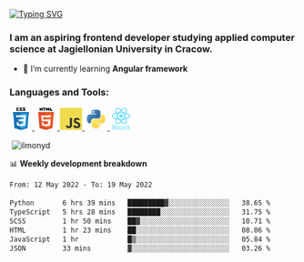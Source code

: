 [![Typing SVG](https://readme-typing-svg.herokuapp.com?color=%23e07a5f&size=40&center=false&vCenter=true&multiline=true&width=900&height=70&lines=Hi%2C+my+name+is+Oleg)](https://git.io/typing-svg)

<h3>
  I am an aspiring frontend developer studying applied computer science at Jagiellonian University in Cracow.</h3>

- 🌱 I’m currently learning **Angular framework**

<p align="left">
</p>


<h3 align="left">Languages and Tools:</h3>
<p align="left"> <a href="https://www.w3schools.com/css/" target="_blank" rel="noreferrer"> <img src="https://raw.githubusercontent.com/devicons/devicon/master/icons/css3/css3-original-wordmark.svg" alt="css3" width="40" height="40"/> </a> <a href="https://www.w3.org/html/" target="_blank" rel="noreferrer"> <img src="https://raw.githubusercontent.com/devicons/devicon/master/icons/html5/html5-original-wordmark.svg" alt="html5" width="40" height="40"/> </a> <a href="https://developer.mozilla.org/en-US/docs/Web/JavaScript" target="_blank" rel="noreferrer"> <img src="https://raw.githubusercontent.com/devicons/devicon/master/icons/javascript/javascript-original.svg" alt="javascript" width="40" height="40"/> </a> <a href="https://www.python.org" target="_blank" rel="noreferrer"> <img src="https://raw.githubusercontent.com/devicons/devicon/master/icons/python/python-original.svg" alt="python" width="40" height="40"/> </a> <a href="https://reactjs.org/" target="_blank" rel="noreferrer"> <img src="https://raw.githubusercontent.com/devicons/devicon/master/icons/react/react-original-wordmark.svg" alt="react" width="40" height="40"/> </a> </p>

<p>&nbsp;<img align="center" src="https://github-readme-stats.vercel.app/api?username=ilmonyd&show_icons=true&theme=calm&locale=en" alt="ilmonyd" /></p>


📊 **Weekly development breakdown**
<!--START_SECTION:waka-->

```text
From: 12 May 2022 - To: 19 May 2022

Python       6 hrs 39 mins   █████████▓░░░░░░░░░░░░░░░   38.65 %
TypeScript   5 hrs 28 mins   ████████░░░░░░░░░░░░░░░░░   31.75 %
SCSS         1 hr 50 mins    ██▓░░░░░░░░░░░░░░░░░░░░░░   10.71 %
HTML         1 hr 23 mins    ██░░░░░░░░░░░░░░░░░░░░░░░   08.06 %
JavaScript   1 hr            █▒░░░░░░░░░░░░░░░░░░░░░░░   05.84 %
JSON         33 mins         ▓░░░░░░░░░░░░░░░░░░░░░░░░   03.26 %
```

<!--END_SECTION:waka-->

